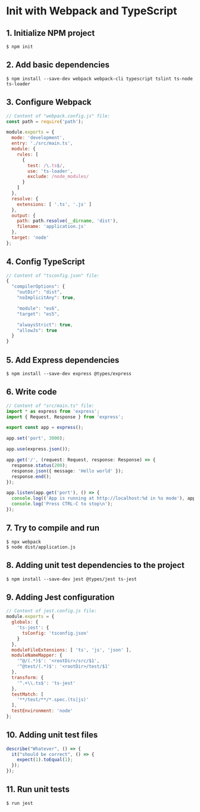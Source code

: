 # Init with Webpack and TypeScript

## 1. Initialize NPM project
```console
$ npm init
```

## 2. Add basic dependencies
```console
$ npm install --save-dev webpack webpack-cli typescript tslint ts-node ts-loader
```

## 3. Configure Webpack
```javascript
// Content of "webpack.config.js" file:
const path = require('path');

module.exports = {
  mode: 'development',
  entry: './src/main.ts',
  module: {
    rules: [
      {
        test: /\.ts$/,
        use: 'ts-loader',
        exclude: /node_modules/
      }
    ]
  },
  resolve: {
    extensions: [ '.ts', '.js' ]
  },
  output: {
    path: path.resolve(__dirname, 'dist'),
    filename: 'application.js'
  },
  target: 'node'
};
```

## 4. Config TypeScript
```javascript
// Content of "tsconfig.json" file:
{
  "compilerOptions": {
    "outDir": "dist",
    "noImplicitAny": true,

    "module": "es6",
    "target": "es5",

    "alwaysStrict": true,
    "allowJs": true
  }
}
```

## 5. Add Express dependencies
```console
$ npm install --save-dev express @types/express
```

## 6. Write code
```typescript
// Content of "src/main.ts" file:
import * as express from 'express';
import { Request, Response } from 'express';

export const app = express();

app.set('port', 3000);

app.use(express.json());

app.get('/', (request: Request, response: Response) => {
  response.status(200);
  response.json({ message: 'Hello world' });
  response.end();
});

app.listen(app.get('port'), () => {
  console.log(('App is running at http://localhost:%d in %s mode'), app.get('port'), app.get('env'));
  console.log('Press CTRL-C to stop\n');
});
```

## 7. Try to compile and run
```console
$ npx webpack
$ node dist/application.js
```

## 8. Adding unit test dependencies to the project
```console
$ npm install --save-dev jest @types/jest ts-jest
```

## 9. Adding Jest configuration
```javascript
// Content of jest.config.js file:
module.exports = {
  globals: {
    'ts-jest': {
      tsConfig: 'tsconfig.json'
    }
  },
  moduleFileExtensions: [ 'ts', 'js', 'json' ],
  moduleNameMapper: {
    '^@/(.*)$': '<rootDir>/src/$1',
    '^@test/(.*)$': '<rootDir>/test/$1'
  },
  transform: {
    '^.+\\.ts$': 'ts-jest'
  },
  testMatch: [
    '**/test/**/*.spec.(ts|js)'
  ],
  testEnvironment: 'node'
};
```

## 10. Adding unit test files
```javascript
describe("Whatever", () => {
  it("should be correct", () => {
    expect(1).toEqual(1);
  });
});
```

## 11. Run unit tests
```console
$ run jest
```

